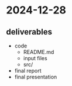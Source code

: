 # 2024-12-28

## deliverables
- code
    - README.md
    - input files
    - src/
- final report
- final presentation

